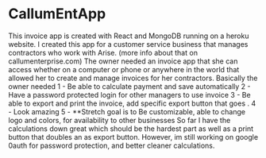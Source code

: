 # CallumEntApp
This invoice app is created with React and MongoDB running on a heroku website.
I created this app for a customer service business that manages contractors who work with Arise. (more info about that on callumenterprise.com)
The owner needed an invoice app that she can access whether on a computer or phone or anywhere in the world that allowed her to create and manage invoices for her contractors.
Basically the owner needed 
1 - Be able to calculate payment and save automatically
2 - Have a password protected login for other managers to use invoice
3 - Be able to export and print the invoice, add specific export button that goes .
4 - Look amazing
5 - **Stretch goal is to Be customizable, able to change logo and colors, for availability to other businesses
So far I have the calculations down great which should be the hardest part as well as a print button that doubles an as export button. However, im still working on google 0auth for password protection, and better cleaner calculations.
